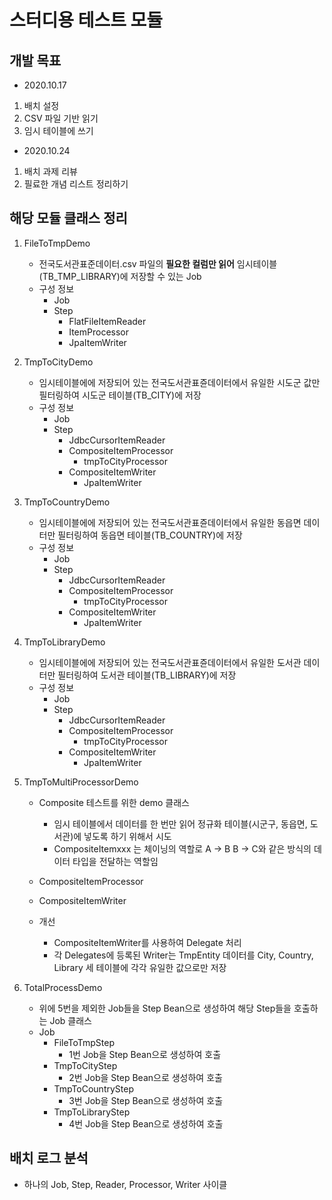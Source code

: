 # 스터디용 테스트 모듈

## 개발 목표
- 2020.10.17

1. 배치 설정
2. CSV 파일 기반 읽기
3. 임시 테이블에 쓰기

- 2020.10.24

1. 배치 과제 리뷰
2. 필료한 개념 리스트 정리하기

## 해당 모듈 클래스 정리
1. FileToTmpDemo
    - 전국도서관표준데이터.csv 파일의 **필요한 컬럼만 읽어** 임시테이블(TB_TMP_LIBRARY)에 저장할 수 있는 Job
    - 구성 정보
        - Job
        - Step
            - FlatFileItemReader
            - ItemProcessor
            - JpaItemWriter

2. TmpToCityDemo
    - 임시테이블에에 저장되어 있는 전국도서관표쥰데이터에서 유일한 시도군 값만 필터링하여 시도군 테이블(TB_CITY)에 저장
    - 구성 정보
        - Job
        - Step
            - JdbcCursorItemReader
            - CompositeItemProcessor
                - tmpToCityProcessor
            - CompositeItemWriter
                - JpaItemWriter
 
3. TmpToCountryDemo
    - 임시테이블에에 저장되어 있는 전국도서관표쥰데이터에서 유일한 동읍면 데이터만 필터링하여 동읍면 테이블(TB_COUNTRY)에 저장 
   - 구성 정보
        - Job
        - Step
            - JdbcCursorItemReader
            - CompositeItemProcessor
                - tmpToCityProcessor
            - CompositeItemWriter
                - JpaItemWriter

4. TmpToLibraryDemo
    - 임시테이블에에 저장되어 있는 전국도서관표쥰데이터에서 유일한 도서관 데이터만 필터링하여 도서관 테이블(TB_LIBRARY)에 저장
    - 구성 정보
        - Job
        - Step
            - JdbcCursorItemReader
            - CompositeItemProcessor
                - tmpToCityProcessor
            - CompositeItemWriter
                - JpaItemWriter

5. TmpToMultiProcessorDemo
    - Composite 테스트를 위한 demo 클래스
        - 임시 테이블에서 데이터를 한 번만 읽어 정규화 테이블(시군구, 동읍면, 도서관)에 넣도록 하기 위해서 시도
        - CompositeItemxxx 는 체이닝의 역할로 A -> B B -> C와 같은 방식의 데이터 타입을 전달하는 역할임

    - CompositeItemProcessor
    - CompositeItemWriter
    
    - 개선
        - CompositeItemWriter를 사용하여 Delegate 처리
        - 각 Delegates에 등록된 Writer는 TmpEntity 데이터를 City, Country, Library 세 테이블에 각각 유일한 값으로만 저장

6. TotalProcessDemo
    - 위에 5번을 제외한 Job들을 Step Bean으로 생성하여 해당 Step들을 호출하는 Job 클래스
    - Job
        - FileToTmpStep
            - 1번 Job을 Step Bean으로 생성하여 호출
        - TmpToCityStep
            - 2번 Job을 Step Bean으로 생성하여 호출
        - TmpToCountryStep
            - 3번 Job을 Step Bean으로 생성하여 호출
        - TmpToLibraryStep
            - 4번 Job을 Step Bean으로 생성하여 호출

## 배치 로그 분석
- 하나의 Job, Step, Reader, Processor, Writer 사이클

